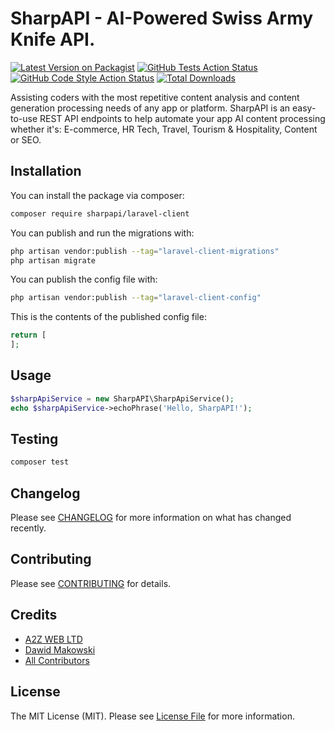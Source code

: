 # SharpAPI - AI-Powered Swiss Army Knife API. 
[![Latest Version on Packagist](https://img.shields.io/packagist/v/sharpapi/laravel-client.svg?style=flat-square)](https://packagist.org/packages/sharpapi/laravel-client)
[![GitHub Tests Action Status](https://img.shields.io/github/actions/workflow/status/sharpapi/laravel-client/run-tests.yml?branch=master&label=tests&style=flat-square)](https://github.com/sharpapi/laravel-client/actions?query=workflow%3Arun-tests+branch%3Amaster)
[![GitHub Code Style Action Status](https://img.shields.io/github/actions/workflow/status/sharpapi/laravel-client/fix-php-code-style-issues.yml?branch=master&label=code%20style&style=flat-square)](https://github.com/sharpapi/laravel-client/actions?query=workflow%3A"Fix+PHP+code+style+issues"+branch%3Amaster)
[![Total Downloads](https://img.shields.io/packagist/dt/sharpapi/laravel-client.svg?style=flat-square)](https://packagist.org/packages/sharpapi/laravel-client)

Assisting coders with the most repetitive content analysis and content generation processing needs of any app or platform.
SharpAPI is an easy-to-use REST API endpoints to help automate your app AI content processing whether it's: E-commerce, HR Tech, Travel, Tourism & Hospitality, Content or SEO.

## Installation

You can install the package via composer:

```bash
composer require sharpapi/laravel-client
```

You can publish and run the migrations with:

```bash
php artisan vendor:publish --tag="laravel-client-migrations"
php artisan migrate
```

You can publish the config file with:

```bash
php artisan vendor:publish --tag="laravel-client-config"
```

This is the contents of the published config file:

```php
return [
];
```


## Usage

```php
$sharpApiService = new SharpAPI\SharpApiService();
echo $sharpApiService->echoPhrase('Hello, SharpAPI!');
```

## Testing

```bash
composer test
```

## Changelog

Please see [CHANGELOG](CHANGELOG.md) for more information on what has changed recently.

## Contributing

Please see [CONTRIBUTING](CONTRIBUTING.md) for details.

## Credits

- [A2Z WEB LTD](https://github.com/a2zwebltd)
- [Dawid Makowski](https://github.com/makowskid)
- [All Contributors](../../contributors)

## License

The MIT License (MIT). Please see [License File](LICENSE.md) for more information.

